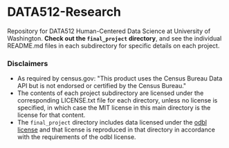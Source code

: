# DATA512-Research
Repository for DATA512 Human-Centered Data Science at University of Washington.  **Check out the `final_project` directory**, and see the individual README.md files in each subdirectory for specific details on each project.

### Disclaimers
- As required by census.gov: "This product uses the Census Bureau Data API but is not endorsed or certified by the Census Bureau."
- The contents of each project subdirectory are licensed under the corresponding LICENSE.txt file for each directory, unless no license is specified, in which case the MIT license in this main directory is the license for that content.  
- The `final_project` directory includes data licensed under the [odbl license](http://opendefinition.org/licenses/odc-odbl/) and that license is reproduced in that directory in accordance with the requirements of the odbl license.
